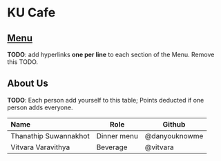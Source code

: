 # KU Cafe

## [Menu](Menu.md)

**TODO**: add hyperlinks **one per line** to each section of the Menu. Remove this TODO.


## About Us

**TODO**: Each person add yourself to this table; Points deducted if one person adds everyone.

| Name                  | Role        | Github        |
|:----------------------|-------------|---------------|
| Thanathip Suwannakhot | Dinner menu | @danyouknowme |
| Vitvara Varavithya | Beverage | @vitvara |
